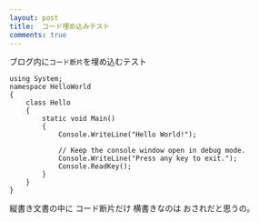 ```yaml
---
layout: post
title:  コード埋め込みテスト
comments: true
---
```

ブログ内に`コード断片`を埋め込むテスト

<pre><code class="language-csharp">using System;
namespace HelloWorld
{
    class Hello 
    {
        static void Main() 
        {
            Console.WriteLine("Hello World!");

            // Keep the console window open in debug mode.
            Console.WriteLine("Press any key to exit.");
            Console.ReadKey();
        }
    }
}</code></pre>

縦書き文書の中に
コード断片だけ
横書きなのは
おされだと思うの。